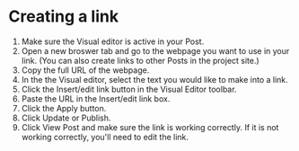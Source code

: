 # Creating a link

1. Make sure the Visual editor is active in your Post.
2. Open a new broswer tab and go to the webpage you want to use in your link. \(You can also create links to other Posts in the project site.\)
3. Copy the full URL of the webpage.
4. In the the Visual editor, select the text you would like to make into a link.
5. Click the Insert/edit link button in the Visual Editor toolbar.
6. Paste the URL in the Insert/edit link box.
7. Click the Apply button.
8. Click Update or Publish.
9. Click View Post and make sure the link is working correctly. If it is not working correctly, you'll need to edit the link.



